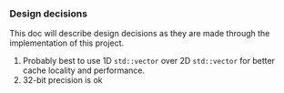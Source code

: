 ### Design decisions

This doc will describe design decisions as they are made through the implementation of this project.

1. Probably best to use 1D `std::vector` over 2D `std::vector` for better cache locality and performance.
2. 32-bit precision is ok
